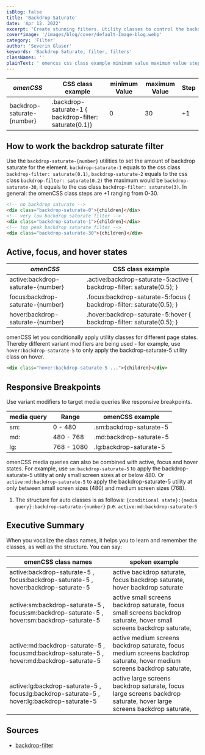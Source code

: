 ```yaml
---
isBlog: false
title: 'Backdrop Saturate'
date: 'Apr 12. 2022'
excerpt: 'Create stunning filters. Utility classes to control the backdrop saturate.'
cover*image: '/images/blog/cover/default-Image-blog.webp'
category: 'Filter'
author: 'Severin Glaser'
keywords: 'Backdrop Saturate, filter, filters'
classNames: ''
plainText: ' omencss css class example minimum value maximum value step backdrop-saturate number backdrop-saturate-1 backdrop-filter: saturate 0 1 0 30 +1 how to work the backdrop saturate filter use the `backdrop-saturate number ` utilities to set the amount of backdrop saturate for the element `backdrop-saturate-1` equals to the css class `backdrop-filter: saturate 0 1 ` `backdrop-saturate-2` equals to the css class `backdrop-filter: saturate 0 2 ` the maximum would be `backdrop-saturate-30` it equals to the css class `backdrop-filter: saturate 5 ` in general: the omencss class steps are +1 ranging from 0-30  active focus and hover states omencss css class example active:backdrop-saturate number active :backdrop-saturate-5:active backdrop-filter: saturate 0 5 ; focus:backdrop-saturate number focus :backdrop-saturate-5:focus backdrop-filter: saturate 0 5 ; hover:backdrop-saturate number hover :backdrop-saturate-5:hover backdrop-filter: saturate 0 5 ; omencss let you conditionally apply utility classes for different page states thereby different variant modifiers are being used for example use `hover:backdrop-saturate-5` to only apply the backdrop-saturate-5 utility class on hover  responsive breakpoints use variant modifiers to target media queries like responsive breakpoints media query range omencss example sm: 0 480 sm:backdrop-saturate-5 md: 480 768 md:backdrop-saturate-5 lg: 768 1080 lg:backdrop-saturate-5 omencss media queries can also be combined with active focus and hover states for example use `sm:backdrop-saturate-5` to apply the backdrop-saturate-5 utility at only small screen sizes at or below 480 or `active:md:backdrop-saturate-5` to apply the backdrop-saturate-5 utility at only between small screen sizes 480 and medium screen sizes 768 1 the structure for auto classes is as follows: ` conditional state : media query :backdrop-saturate number ` p e `active:md:backdrop-saturate-5` executive summary when you vocalize the class names it helps you to learn and remember the classes as well as the structure you can say: omencss class names spoken example active:backdrop-saturate-5 focus:backdrop-saturate-5 hover:backdrop-saturate-5 active backdrop saturate focus backdrop saturate hover backdrop saturate active:sm:backdrop-saturate-5 focus:sm:backdrop-saturate-5 hover:sm:backdrop-saturate-5 active small screens backdrop saturate focus small screens backdrop saturate hover small screens backdrop saturate active:md:backdrop-saturate-5 focus:md:backdrop-saturate-5 hover:md:backdrop-saturate-5 active medium screens backdrop saturate focus medium screens backdrop saturate hover medium screens backdrop saturate active:lg:backdrop-saturate-5 focus:lg:backdrop-saturate-5 hover:lg:backdrop-saturate-5 active large screens backdrop saturate focus large screens backdrop saturate hover large screens backdrop saturate sources backdrop-filter https: develo mozilla org en-us docs web css backdrop-filter '
---
```


| _omenCSS_                  | CSS class example                                      | minimum Value | maximum Value | Step |
| -------------------------- | ------------------------------------------------------ | ------------- | ------------- | ---- |
| backdrop-saturate-{number} | .backdrop-saturate-1 { backdrop-filter: saturate(0.1)} | 0             | 30            | +1   |

## How to work the backdrop saturate filter

Use the `backdrop-saturate-{number}` utilities to set the amount of backdrop saturate for the element. `backdrop-saturate-1` equals to the css class `backdrop-filter: saturate(0.1)`, `backdrop-saturate-2` equals to the css class `backdrop-filter: saturate(0.2)` the maximum would be `backdrop-saturate-30`, it equals to the css class `backdrop-filter: saturate(3)`. In general: the omenCSS class steps are +1 ranging from 0-30.

```html
<!-- no backdrop saturate -->
<div class="backdrop-saturate-0">{children}</div>
<!-- very low backdrop saturate filter -->
<div class="backdrop-saturate-1">{children}</div>
<!-- top peak backdrop saturate filter -->
<div class="backdrop-saturate-30">{children}</div>
```

## Active, focus, and hover states

| _omenCSS_                         | CSS class example                                                       |
| --------------------------------- | ----------------------------------------------------------------------- |
| active:backdrop-saturate-{number} | .active\:backdrop-saturate-5:active { backdrop-filter: saturate(0.5); } |
| focus:backdrop-saturate-{number}  | .focus\:backdrop-saturate-5:focus { backdrop-filter: saturate(0.5); }   |
| hover:backdrop-saturate-{number}  | .hover\:backdrop-saturate-5:hover { backdrop-filter: saturate(0.5); }   |

omenCSS let you conditionally apply utility classes for different page states. Thereby different variant modifiers are being used - for example, use `hover:backdrop-saturate-5` to only apply the backdrop-saturate-5 utility class on hover.

```html
<div class="hover:backdrop-saturate-5 ...">{children}</div>
```

## Responsive Breakpoints

Use variant modifiers to target media queries like responsive breakpoints.

| media query | Range      | omenCSS example         |
| ----------- | ---------- | ----------------------- |
| sm:         | 0 - 480    | .sm:backdrop-saturate-5 |
| md:         | 480 - 768  | .md:backdrop-saturate-5 |
| lg:         | 768 - 1080 | .lg:backdrop-saturate-5 |

omenCSS media queries can also be combined with active, focus and hover states. For example, use `sm:backdrop-saturate-5` to apply the backdrop-saturate-5 utility at only small screen sizes at or below 480. Or `active:md:backdrop-saturate-5` to apply the backdrop-saturate-5 utility at only between small screen sizes (480) and medium screen sizes (768).

1. The structure for auto classes is as follows: `{conditional state}:{media query}:backdrop-saturate-{number}` p.e. `active:md:backdrop-saturate-5`

## Executive Summary

When you vocalize the class names, it helps you to learn and remember the classes, as well as the structure. You can say:

| omenCSS class names                                                                         | spoken example                                                                                                           |
| ------------------------------------------------------------------------------------------- | ------------------------------------------------------------------------------------------------------------------------ |
| active:backdrop-saturate-5 , focus:backdrop-saturate-5 , hover:backdrop-saturate-5          | active backdrop saturate, focus backdrop saturate, hover backdrop saturate                                               |
| active:sm:backdrop-saturate-5 , focus:sm:backdrop-saturate-5 , hover:sm:backdrop-saturate-5 | active small screens backdrop saturate, focus small screens backdrop saturate, hover small screens backdrop saturate,    |
| active:md:backdrop-saturate-5 , focus:md:backdrop-saturate-5 , hover:md:backdrop-saturate-5 | active medium screens backdrop saturate, focus medium screens backdrop saturate, hover medium screens backdrop saturate, |
| active:lg:backdrop-saturate-5 , focus:lg:backdrop-saturate-5 , hover:lg:backdrop-saturate-5 | active large screens backdrop saturate, focus large screens backdrop saturate, hover large screens backdrop saturate,    |

## Sources

- [backdrop-filter](https://develo.mozilla.org/en-US/docs/Web/CSS/backdrop-filter)

